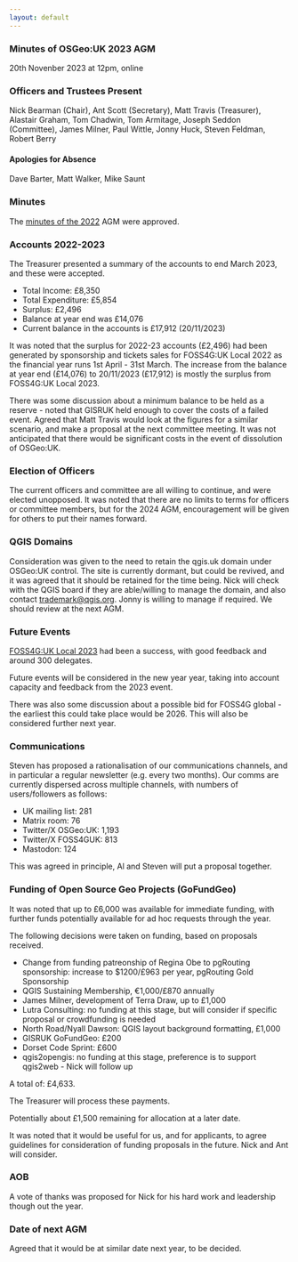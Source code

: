 ```yaml
---
layout: default
---
```


### Minutes of OSGeo:UK 2023 AGM
20th Novenber 2023 at 12pm, online

### Officers and Trustees Present
Nick Bearman (Chair), Ant Scott (Secretary), Matt Travis (Treasurer), Alastair Graham, Tom Chadwin, Tom Armitage, Joseph Seddon (Committee), James Milner, Paul Wittle, Jonny Huck, Steven Feldman, Robert Berry

#### Apologies for Absence
Dave Barter, Matt Walker, Mike Saunt

### Minutes
The [minutes of the 2022](https://uk.osgeo.org/agm/agm2022minutes.html) AGM were approved. 

### Accounts 2022-2023
The Treasurer presented a summary of the accounts to end March 2023, and these were accepted.

* Total Income: £8,350
* Total Expenditure: £5,854
* Surplus: £2,496
* Balance at year end was £14,076
* Current balance in the accounts is £17,912 (20/11/2023)

It was noted that the surplus for 2022-23 accounts (£2,496) had been generated by sponsorship and tickets sales for FOSS4G:UK Local 2022 as the financial year runs 1st April - 31st March. The increase from the balance at year end (£14,076) to 20/11/2023 (£17,912) is mostly the surplus from FOSS4G:UK Local 2023. 

There was some discussion about a minimum balance to be held as a reserve - noted that GISRUK held enough to cover the costs of a failed event. Agreed that Matt Travis would look at the figures for a similar scenario, and make a proposal at the next committee meeting. It was not anticipated that there would be significant costs in the event of dissolution of OSGeo:UK.

### Election of Officers
The current officers and committee are all willing to continue, and were elected unopposed. It was noted that there are no limits to terms for officers or committee members, but for the 2024 AGM, encouragement will be given for others to put their names forward.

### QGIS Domains
Consideration was given to the need to retain the qgis.uk domain under OSGeo:UK control. The site is currently dormant, but could be revived, and it was agreed that it should be retained for the time being. Nick will check with the QGIS board if they are able/willing to manage the domain, and also contact trademark@qgis.org. Jonny is willing to manage if required. We should review at the next AGM.

### Future Events
[FOSS4G:UK Local 2023](https://uk.osgeo.org/foss4guklocal2023/) had been a success, with good feedback and around 300 delegates.

Future events will be considered in the new year year, taking into account capacity and feedback from the 2023 event.

There was also some discussion about a possible bid for FOSS4G global - the earliest this could take place would be 2026. This will also be considered further next year.

### Communications
Steven has proposed a rationalisation of our communications channels, and in particular a regular newsletter (e.g. every two months). Our comms are currently dispersed across multiple channels, with numbers of users/followers as follows:
* UK mailing list: 281
* Matrix room: 76
* Twitter/X OSGeo:UK: 1,193
* Twitter/X FOSS4GUK: 813
* Mastodon: 124

This was agreed in principle, Al and Steven will put a proposal together.

### Funding of Open Source Geo Projects (GoFundGeo)
It was noted that up to £6,000 was available for immediate funding, with further funds potentially available for ad hoc requests through the year.

The following decisions were taken on funding, based on proposals received.
* Change from funding patreonship of Regina Obe to pgRouting sponsorship: increase to $1200/£963 per year, pgRouting Gold Sponsorship
* QGIS Sustaining Membership, €1,000/£870 annually
* James Milner, development of Terra Draw, up to £1,000
* Lutra Consulting: no funding at this stage, but will consider if specific proposal or crowdfunding is needed
* North Road/Nyall Dawson: QGIS layout background formatting, £1,000
* GISRUK GoFundGeo: £200
* Dorset Code Sprint: £600
* qgis2opengis: no funding at this stage, preference is to support qgis2web - Nick will follow up

A total of: £4,633.

The Treasurer will process these payments.

Potentially about £1,500 remaining for allocation at a later date.

It was noted that it would be useful for us, and for applicants, to agree guidelines for consideration of funding proposals in the future. Nick and Ant will consider. 

### AOB
A vote of thanks was proposed for Nick for his hard work and leadership though out the year.

### Date of next AGM
Agreed that it would be at similar date next year, to be decided.
